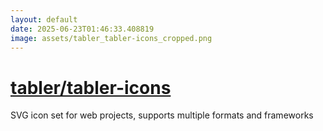 ```yaml
---
layout: default
date: 2025-06-23T01:46:33.408819
image: assets/tabler_tabler-icons_cropped.png
---
```


# [tabler/tabler-icons](https://github.com/tabler/tabler-icons)

SVG icon set for web projects, supports multiple formats and frameworks
